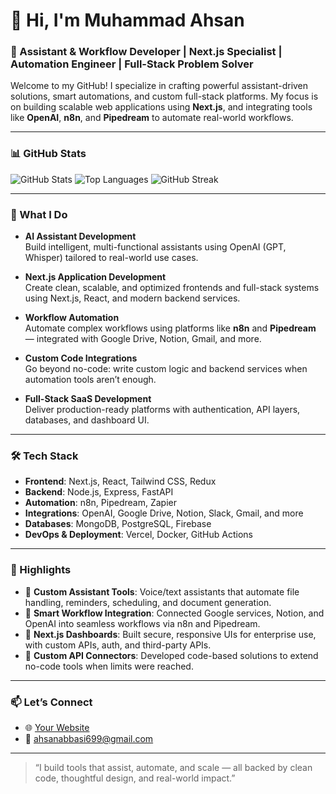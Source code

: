 # 👋 Hi, I'm Muhammad Ahsan

### 🧠 Assistant & Workflow Developer | Next.js Specialist | Automation Engineer | Full-Stack Problem Solver

Welcome to my GitHub! I specialize in crafting powerful assistant-driven solutions, smart automations, and custom full-stack platforms. My focus is on building scalable web applications using **Next.js**, and integrating tools like **OpenAI**, **n8n**, and **Pipedream** to automate real-world workflows.

---

### 📊 GitHub Stats

![GitHub Stats](https://github-readme-stats.vercel.app/api?username=your-github-username&show_icons=true&theme=radical)
![Top Languages](https://github-readme-stats.vercel.app/api/top-langs/?username=your-github-username&layout=compact&theme=radical)
![GitHub Streak](https://streak-stats.demolab.com/?user=your-github-username&theme=radical)

---

### 💼 What I Do

- **AI Assistant Development**  
  Build intelligent, multi-functional assistants using OpenAI (GPT, Whisper) tailored to real-world use cases.

- **Next.js Application Development**  
  Create clean, scalable, and optimized frontends and full-stack systems using Next.js, React, and modern backend services.

- **Workflow Automation**  
  Automate complex workflows using platforms like **n8n** and **Pipedream** — integrated with Google Drive, Notion, Gmail, and more.

- **Custom Code Integrations**  
  Go beyond no-code: write custom logic and backend services when automation tools aren’t enough.

- **Full-Stack SaaS Development**  
  Deliver production-ready platforms with authentication, API layers, databases, and dashboard UI.

---

### 🛠️ Tech Stack

- **Frontend**: Next.js, React, Tailwind CSS, Redux
- **Backend**: Node.js, Express, FastAPI
- **Automation**: n8n, Pipedream, Zapier
- **Integrations**: OpenAI, Google Drive, Notion, Slack, Gmail, and more
- **Databases**: MongoDB, PostgreSQL, Firebase
- **DevOps & Deployment**: Vercel, Docker, GitHub Actions

---

### 🚀 Highlights

- 🧩 **Custom Assistant Tools**: Voice/text assistants that automate file handling, reminders, scheduling, and document generation.
- 🔄 **Smart Workflow Integration**: Connected Google services, Notion, and OpenAI into seamless workflows via n8n and Pipedream.
- 🧱 **Next.js Dashboards**: Built secure, responsive UIs for enterprise use, with custom APIs, auth, and third-party APIs.
- 🔧 **Custom API Connectors**: Developed code-based solutions to extend no-code tools when limits were reached.

---

### 📫 Let’s Connect

- 🌐 [Your Website](me.nextwith.net)
- 📧 ahsanabbasi699@gmail.com

---

> “I build tools that assist, automate, and scale — all backed by clean code, thoughtful design, and real-world impact.”
